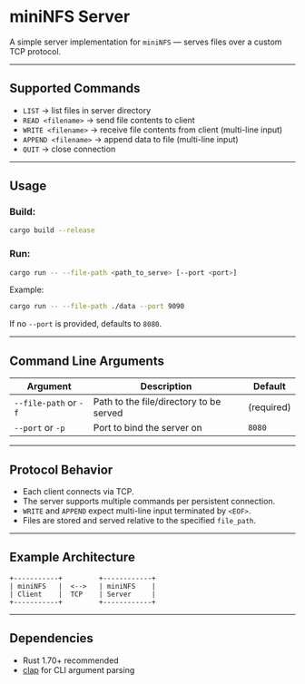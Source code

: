 # miniNFS Server

A simple server implementation for `miniNFS` — serves files over a custom TCP protocol.

---

## Supported Commands

- `LIST` → list files in server directory
- `READ <filename>` → send file contents to client
- `WRITE <filename>` → receive file contents from client (multi-line input)
- `APPEND <filename>` → append data to file (multi-line input)
- `QUIT` → close connection

---

## Usage

### Build:

```bash
cargo build --release
```

### Run:

```bash
cargo run -- --file-path <path_to_serve> [--port <port>]
```

Example:

```bash
cargo run -- --file-path ./data --port 9090
```

If no `--port` is provided, defaults to `8080`.

---

## Command Line Arguments

| Argument              | Description                             | Default    |
| --------------------- | --------------------------------------- | ---------- |
| `--file-path` or `-f` | Path to the file/directory to be served | (required) |
| `--port` or `-p`      | Port to bind the server on              | `8080`     |

---

## Protocol Behavior

- Each client connects via TCP.
- The server supports multiple commands per persistent connection.
- `WRITE` and `APPEND` expect multi-line input terminated by `<EOF>`.
- Files are stored and served relative to the specified `file_path`.

---

## Example Architecture

```text
+-----------+         +------------+
| miniNFS   |  <-->   | miniNFS    |
| Client    |  TCP    | Server     |
+-----------+         +------------+
```

---

## Dependencies

- Rust 1.70+ recommended
- [clap](https://github.com/clap-rs/clap) for CLI argument parsing
